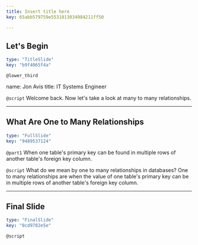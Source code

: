 ```yaml
---
title: Insert title here
key: 65abb579759e5531013034984211ff50

---
```

## Let's Begin

```yaml
type: "TitleSlide"
key: "b9f4065f4a"
```

`@lower_third`

name: Jon Avis
title: IT Systems Engineer


`@script`
Welcome back. Now let's take a look at many to many relationships.


---
## What Are One to Many Relationships

```yaml
type: "FullSlide"
key: "9489537124"
```

`@part1`
When one table's primary key can be found in multiple rows of another table's foreign key column.


`@script`
What do we mean by one to many relationships in databases? One to many relationships are when the value of one table's primary key can be in multiple rows of another table's foreign key column.


---
## Final Slide

```yaml
type: "FinalSlide"
key: "0cd9782e5e"
```

`@script`


